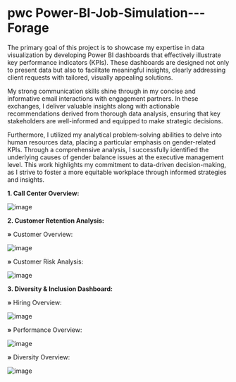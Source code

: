# pwc Power-BI-Job-Simulation---Forage

The primary goal of this project is to showcase my expertise in data visualization by developing Power BI dashboards that effectively illustrate key performance indicators (KPIs). These dashboards are designed not only to present data but also to facilitate meaningful insights, clearly addressing client requests with tailored, visually appealing solutions.

My strong communication skills shine through in my concise and informative email interactions with engagement partners. In these exchanges, I deliver valuable insights along with actionable recommendations derived from thorough data analysis, ensuring that key stakeholders are well-informed and equipped to make strategic decisions.

Furthermore, I utilized my analytical problem-solving abilities to delve into human resources data, placing a particular emphasis on gender-related KPIs. Through a comprehensive analysis, I successfully identified the underlying causes of gender balance issues at the executive management level. This work highlights my commitment to data-driven decision-making, as I strive to foster a more equitable workplace through informed strategies and insights.


**1. Call Center Overview:**

![image](https://github.com/user-attachments/assets/1a4adc81-2e18-4f2e-9d2d-9b8f451d8b6d)


**2. Customer Retention Analysis:**

**»** Customer Overview:

  ![image](https://github.com/user-attachments/assets/5fcba480-26c7-4028-845a-19bceb00351a)

**»** Customer Risk Analysis:

  ![image](https://github.com/user-attachments/assets/9b97f551-5edf-4c55-bbaa-2ce571790229)


**3. Diversity & Inclusion Dashboard:**

**»** Hiring Overview:

  ![image](https://github.com/user-attachments/assets/e2e33c54-f332-4e8b-87ce-5b20db9fa27c)

**»** Performance Overview:

  ![image](https://github.com/user-attachments/assets/a3487484-7a68-472a-ac95-f17147e02de3)

**»** Diversity Overview:

  ![image](https://github.com/user-attachments/assets/181f9cf4-99a4-40af-957a-cd3ec5bd6684)



